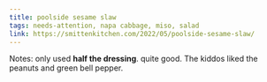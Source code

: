 ```yaml
---
title: poolside sesame slaw
tags: needs-attention, napa cabbage, miso, salad
link: https://smittenkitchen.com/2022/05/poolside-sesame-slaw/
---
```

Notes: only used **half the dressing**. quite good. The kiddos liked the peanuts and green bell pepper.

